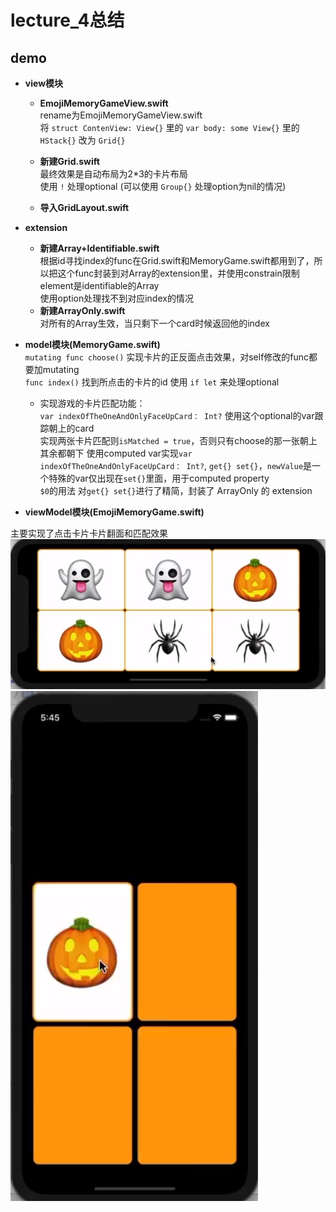 # lecture_4总结
## demo
- **view模块**  
    - **EmojiMemoryGameView.swift**  
    rename为EmojiMemoryGameView.swift  
    将 `struct ContenView: View{}` 里的 `var body: some View{}` 里的 `HStack{}` 改为 `Grid{}`

    - **新建Grid.swift**  
    最终效果是自动布局为2*3的卡片布局  
    使用 `!` 处理optional (可以使用 `Group{}` 处理option为nil的情况)

    - **导入GridLayout.swift**

- **extension**  
    - **新建Array+Identifiable.swift**  
    根据id寻找index的func在Grid.swift和MemoryGame.swift都用到了，所以把这个func封装到对Array的extension里，并使用constrain限制element是identifiable的Array  
    使用option处理找不到对应index的情况
    - **新建ArrayOnly.swift**  
    对所有的Array生效，当只剩下一个card时候返回他的index

- **model模块(MemoryGame.swift)**  
`mutating func choose()` 实现卡片的正反面点击效果，对self修改的func都要加mutating  
`func index()` 找到所点击的卡片的id
使用 `if let` 来处理optional
    - 实现游戏的卡片匹配功能：  
    `var indexOfTheOneAndOnlyFaceUpCard： Int?` 使用这个optional的var跟踪朝上的card  
    实现两张卡片匹配则`isMatched = true`，否则只有choose的那一张朝上其余都朝下
    使用computed var实现`var indexOfTheOneAndOnlyFaceUpCard： Int?`, `get{} set{}`，`newValue`是一个特殊的var仅出现在`set{}`里面，用于computed property  
    `$0`的用法
    对`get{} set{}`进行了精简，封装了 ArrayOnly 的 extension


- **viewModel模块(EmojiMemoryGame.swift)**  


主要实现了点击卡片卡片翻面和匹配效果
![](./MyDemo_4效果图.png)
![](./MyDemo_4匹配功能.png)
